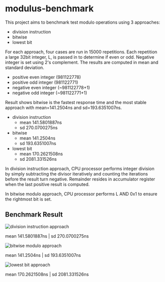 # modulus-benchmark

This project aims to benchmark test modulo operations using 3 approaches:
* division instruction
* bitwise
* lowest bit

For each approach, four cases are run in 15000 repetitions. Each repetition a large 32bit integer, L, is passed in to determine if even or odd. Negative integer is set using 2's complement. The results are computed in mean and standard deviation.
* positive even integer (981122778)
* positive odd integer (981122771)
* negative even integer (~981122778+1)
* negative odd integer (~981122771+1)

Result shows bitwise is the fastest response time and the most stable approach with mean=141.2504ns and sd=193.6351007ns.
* division instruction
  * mean 141.5801887ns
  * sd 270.0700275ns
* bitwise
  * mean 141.2504ns
  * sd 193.6351007ns
* lowest bit
  * mean 170.2621508ns
  * sd 2081.331526ns

In division instruction approach, CPU processor performs integer division by simply subtracting the divisor iteratively and counting the iterations before the result turn negative. Remainder resides in accumulator register when the last positive result is computed.

In bitwise modulo approach, CPU processor performs L AND 0x1 to ensure the rightmost bit is set.

## Benchmark Result
![division instruction approach](https://camo.githubusercontent.com/03ab70f21b05af6d8727575913f0517d4c36f0d8/68747470733a2f2f646f63732e676f6f676c652e636f6d2f7370726561647368656574732f642f652f32504143582d31765337663979766a36516e377946584936694f7468526d757151583467585646356b68596a39524c2d6163766e4a69544b35736568636e456b6b646f5a56776932496263703557757553506f6b33452f70756263686172743f6f69643d3134343237353834343926666f726d61743d696d616765)

mean 141.5801887ns | sd 270.0700275ns

![bitwise modulo approach](https://camo.githubusercontent.com/55994ce0b79edc72a93b2f8c68fa6bb0acd61b4c/68747470733a2f2f646f63732e676f6f676c652e636f6d2f7370726561647368656574732f642f652f32504143582d31765337663979766a36516e377946584936694f7468526d757151583467585646356b68596a39524c2d6163766e4a69544b35736568636e456b6b646f5a56776932496263703557757553506f6b33452f70756263686172743f6f69643d3132303638393330343326666f726d61743d696d616765)

mean 141.2504ns | sd 193.6351007ns

![lowest bit approach](https://camo.githubusercontent.com/5887952ead35a9de5b30522dd758207892ba2a70/68747470733a2f2f646f63732e676f6f676c652e636f6d2f7370726561647368656574732f642f652f32504143582d31765337663979766a36516e377946584936694f7468526d757151583467585646356b68596a39524c2d6163766e4a69544b35736568636e456b6b646f5a56776932496263703557757553506f6b33452f70756263686172743f6f69643d3135303630303337363826666f726d61743d696d616765)

mean 170.2621508ns | sd 2081.331526ns
